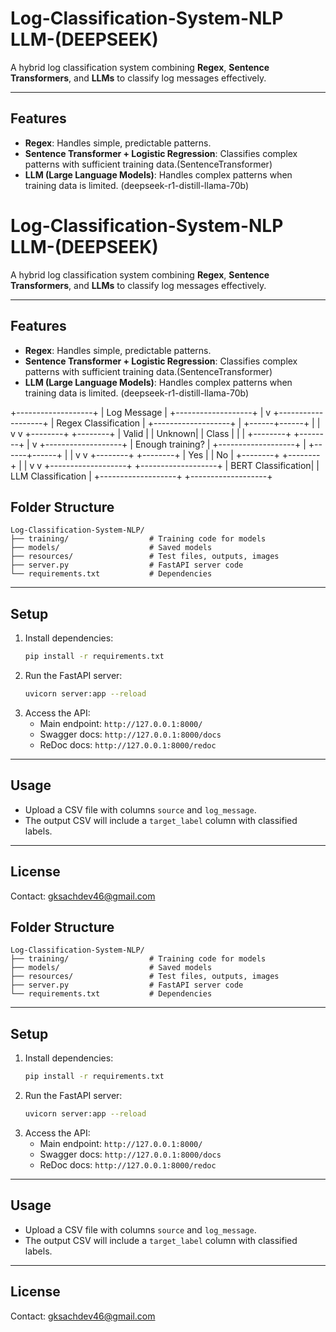 # Log-Classification-System-NLP LLM-(DEEPSEEK)


A hybrid log classification system combining **Regex**, **Sentence Transformers**, and **LLMs** to classify log messages effectively.

---

## **Features**
- **Regex**: Handles simple, predictable patterns.
- **Sentence Transformer + Logistic Regression**: Classifies complex patterns with sufficient training data.(SentenceTransformer)
- **LLM (Large Language Models)**: Handles complex patterns when training data is limited. (deepseek-r1-distill-llama-70b)
# Log-Classification-System-NLP LLM-(DEEPSEEK)


A hybrid log classification system combining **Regex**, **Sentence Transformers**, and **LLMs** to classify log messages effectively.

---

## **Features**
- **Regex**: Handles simple, predictable patterns.
- **Sentence Transformer + Logistic Regression**: Classifies complex patterns with sufficient training data.(SentenceTransformer)
- **LLM (Large Language Models)**: Handles complex patterns when training data is limited. (deepseek-r1-distill-llama-70b)

+-------------------+
|   Log Message     |
+-------------------+
          |
          v
+-------------------+
| Regex Classification |
+-------------------+
          |
   +------+------+
   |             |
   v             v
+--------+    +--------+
| Valid  |    | Unknown|
| Class  |    |        |
+--------+    +--------+
          |
          v
+-------------------+
| Enough training?  |
+-------------------+
          |
   +------+------+
   |             |
   v             v
+--------+    +--------+
|  Yes   |    |   No   |
+--------+    +--------+
          |             |
          v             v
+-------------------+  +-------------------+
| BERT Classification|  | LLM Classification |
+-------------------+  +-------------------+


## **Folder Structure**
```
Log-Classification-System-NLP/
├── training/                  # Training code for models
├── models/                    # Saved models
├── resources/                 # Test files, outputs, images
├── server.py                  # FastAPI server code
└── requirements.txt           # Dependencies
```

---

## **Setup**
1. Install dependencies:
   ```bash
   pip install -r requirements.txt
   ```
2. Run the FastAPI server:
   ```bash
   uvicorn server:app --reload
   ```
3. Access the API:
   - Main endpoint: `http://127.0.0.1:8000/`
   - Swagger docs: `http://127.0.0.1:8000/docs`
   - ReDoc docs: `http://127.0.0.1:8000/redoc`

---

## **Usage**
- Upload a CSV file with columns `source` and `log_message`.
- The output CSV will include a `target_label` column with classified labels.

---

## **License**

Contact: [gksachdev46@gmail.com](mailto:gksachdev46@gmail.com)
## **Folder Structure**
```
Log-Classification-System-NLP/
├── training/                  # Training code for models
├── models/                    # Saved models
├── resources/                 # Test files, outputs, images
├── server.py                  # FastAPI server code
└── requirements.txt           # Dependencies
```

---

## **Setup**
1. Install dependencies:
   ```bash
   pip install -r requirements.txt
   ```
2. Run the FastAPI server:
   ```bash
   uvicorn server:app --reload
   ```
3. Access the API:
   - Main endpoint: `http://127.0.0.1:8000/`
   - Swagger docs: `http://127.0.0.1:8000/docs`
   - ReDoc docs: `http://127.0.0.1:8000/redoc`

---

## **Usage**
- Upload a CSV file with columns `source` and `log_message`.
- The output CSV will include a `target_label` column with classified labels.

---

## **License**

Contact: [gksachdev46@gmail.com](mailto:gksachdev46@gmail.com)
